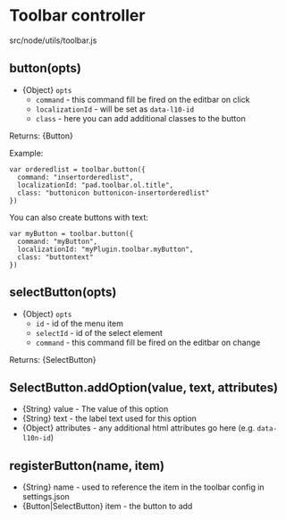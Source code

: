 # Toolbar controller
src/node/utils/toolbar.js

## button(opts)
 * {Object} `opts`
   * `command` - this command fill be fired on the editbar on click
   * `localizationId` - will be set as `data-l10-id`
   * `class` - here you can add additional classes to the button

Returns: {Button}

Example:
```
var orderedlist = toolbar.button({
  command: "insertorderedlist",
  localizationId: "pad.toolbar.ol.title",
  class: "buttonicon buttonicon-insertorderedlist"
})
```

You can also create buttons with text:

```
var myButton = toolbar.button({
  command: "myButton",
  localizationId: "myPlugin.toolbar.myButton",
  class: "buttontext"
})
```

## selectButton(opts)
 * {Object} `opts`
   * `id` - id of the menu item
   * `selectId` - id of the select element
   * `command` - this command fill be fired on the editbar on change

Returns: {SelectButton}

## SelectButton.addOption(value, text, attributes)
 * {String} value - The value of this option
 * {String} text - the label text used for this option
 * {Object} attributes - any additional html attributes go here (e.g. `data-l10n-id`)

## registerButton(name, item)
  * {String} name - used to reference the item in the toolbar config in settings.json
  * {Button|SelectButton} item - the button to add